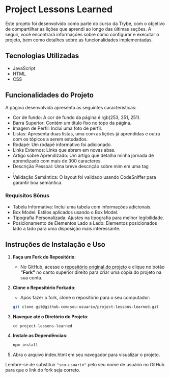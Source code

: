 # Project Lessons Learned

Este projeto foi desenvolvido como parte do curso da Trybe, com o objetivo de compartilhar as lições que aprendi ao longo das últimas seções. A seguir, você encontrará informações sobre como configurar e executar o projeto, bem como detalhes sobre as funcionalidades implementadas.

## Tecnologias Utilizadas

- JavaScript
- HTML
- CSS

## Funcionalidades do Projeto
A página desenvolvida apresenta as seguintes características:

- Cor de fundo: A cor de fundo da página é rgb(253, 251, 251).
- Barra Superior: Contém um título fixo no topo da página.
- Imagem de Perfil: Inclui uma foto de perfil.
- Listas: Apresenta duas listas, uma com as lições já aprendidas e outra com os tópicos a serem estudados.
- Rodapé: Um rodapé informativo foi adicionado.
- Links Externos: Links que abrem em novas abas.
- Artigo sobre Aprendizado: Um artigo que detalha minha jornada de aprendizado com mais de 300 caracteres.
- Descrição Pessoal: Uma breve descrição sobre mim em uma tag <aside>.
- Validação Semântica: O layout foi validado usando CodeSniffer para garantir boa semântica.

### Requisitos Bônus
- Tabela Informativa: Inclui uma tabela com informações adicionais.
- Box Model: Estilos aplicados usando o Box Model.
- Tipografia Personalizada: Ajustes na tipografia para melhor legibilidade.
- Posicionamento de Elementos Lado a Lado: Elementos posicionados lado a lado para uma disposição mais interessante.

## Instruções de Instalação e Uso

1. **Faça um Fork do Repositório**:
   - No GitHub, acesse o [repositório original do projeto](https://github.com/JyojiTenguam/project-lessons-learned) e clique no botão **"Fork"** no canto superior direito para criar uma cópia do projeto na sua conta.

2. **Clone o Repositório Forkado**:
   - Após fazer o fork, clone o repositório para o seu computador:

    ```bash
    git clone git@github.com:seu-usuario/project-lessons-learned.git
    ```

3. **Navegue até o Diretório do Projeto**:

    ```bash
    cd project-lessons-learned
    ```

4. **Instale as Dependências**:

    ```bash
    npm install
    ```

5. Abra o arquivo index.html em seu navegador para visualizar o projeto.

Lembre-se de substituir `"seu-usuario"` pelo seu nome de usuário no GitHub para que o link do fork seja correto.
